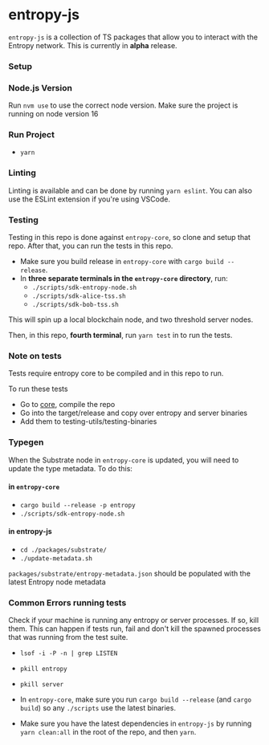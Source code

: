 # entropy-js

`entropy-js` is a collection of TS packages that allow you to interact with the Entropy network. This is currently in **alpha** release.

### Setup

### Node.js Version

Run `nvm use` to use the correct node version.
Make sure the project is running on node version 16

### Run Project

- `yarn`

### Linting

Linting is available and can be done by running `yarn eslint`. You can also use the ESLint extension if you're using VSCode.

### Testing

Testing in this repo is done against `entropy-core`, so clone and setup that repo. After that, you can run the tests in this repo.

- Make sure you build release in `entropy-core` with `cargo build --release`.
- In **three separate terminals in the `entropy-core` directory**, run:
  - `./scripts/sdk-entropy-node.sh`
  - `./scripts/sdk-alice-tss.sh`
  - `./scripts/sdk-bob-tss.sh`

This will spin up a local blockchain node, and two threshold server nodes.

Then, in this repo, **fourth terminal**, run `yarn test` in to run the tests.

### Note on tests

Tests require entropy core to be compiled and in this repo to run.

To run these tests

- Go to [core](https://github.com/entropyxyz/entropy-core), compile the repo
- Go into the target/release and copy over entropy and server binaries
- Add them to testing-utils/testing-binaries

### Typegen

When the Substrate node in `entropy-core` is updated, you will need to update the type metadata. To do this:

#### in `entropy-core`

- `cargo build --release -p entropy`
- `./scripts/sdk-entropy-node.sh`

#### in entropy-js

- `cd ./packages/substrate/`
- `./update-metadata.sh`

`packages/substrate/entropy-metadata.json` should be populated with the latest Entropy node metadata

### Common Errors running tests

Check if your machine is running any entropy or server processes. If so, kill them. This can happen if tests run, fail and don't kill the spawned processes that was running from the test suite.

- `lsof -i -P -n | grep LISTEN`
- `pkill entropy`
- `pkill server`

- In `entropy-core`, make sure you run `cargo build --release` (and `cargo build`) so any `./scripts` use the latest binaries.
- Make sure you have the latest dependencies in `entropy-js` by running `yarn clean:all` in the root of the repo, and then `yarn`.
